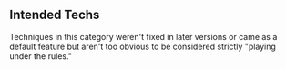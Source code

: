 ## Intended Techs

Techniques in this category weren't fixed in later versions or came as a default feature but aren't too obvious to be considered strictly "playing under the rules."
